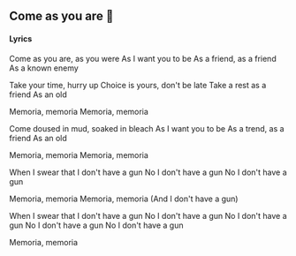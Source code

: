 ## Come as you are :guitar:

#### Lyrics

Come as you are, as you were
As I want you to be
As a friend, as a friend
As a known enemy

Take your time, hurry up
Choice is yours, don't be late
Take a rest as a friend
As an old

Memoria, memoria
Memoria, memoria

Come doused in mud, soaked in bleach
As I want you to be
As a trend, as a friend
As an old

Memoria, memoria
Memoria, memoria

When I swear that I don't have a gun
No I don't have a gun
No I don't have a gun

Memoria, memoria
Memoria, memoria
(And I don't have a gun)

When I swear that I don't have a gun
No I don't have a gun
No I don't have a gun
No I don't have a gun
No I don't have a gun

Memoria, memoria